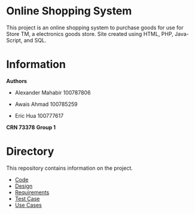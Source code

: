 # Online Shopping System

  

This project is an online shopping system to purchase goods for use for Store TM, a electronics goods store. Site created using HTML, PHP, Java-Script, and SQL.

  

# Information
**Authors**
- Alexander Mahabir 100787806

- Awais Ahmad 100785259

- Eric Hua 100777617

**CRN 73378**
**Group 1**



# Directory
This repository contains information on the project.
- [Code](Code)
- [Design](Design)
- [Requirements](Requirements)
- [Test Case](Test_Case)
- [Use Cases](Use_Cases)
